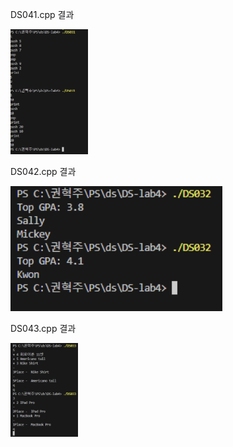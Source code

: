 DS041.cpp 결과 <br>

<img src="https://github.com/HyeokjuCHu/22100062_KHJ_DS/blob/master/DS-lab4/results/DS031.png?raw=true" height="200">

DS042.cpp 결과 <br>

<img src="https://github.com/HyeokjuCHu/22100062_KHJ_DS/blob/master/DS-lab4/results/DS032.png?raw=true" height="200">

DS043.cpp 결과 <br>

<img src="https://github.com/HyeokjuCHu/22100062_KHJ_DS/blob/master/DS-lab4/results/DS033.png?raw=true" height="150">